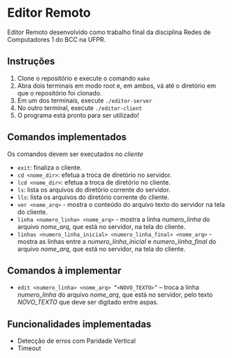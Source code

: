 # Editor Remoto
Editor Remoto desenvolvido como trabalho final da disciplina Redes de Computadores 1 do BCC na UFPR.

## Instruções
1. Clone o repositório e execute o comando `make`
2. Abra dois terminais em modo root e, em ambos, vá até o diretório em que o repositório foi clonado.
3. Em um dos terminais, execute `./editor-server`
4. No outro terminal, execute `./editor-client`
5. O programa está pronto para ser utilizado!

## Comandos implementados
Os comandos devem ser executados no _cliente_
- `exit`: finaliza o cliente.  
- `cd <nome_dir>`: efetua a troca de diretório no servidor.
- `lcd <nome_dir>`: efetua a troca de diretório no cliente.
- `ls`: lista os arquivos do diretório corrente do servidor.
- `lls`: lista os arquivos do diretório corrente do cliente.
- `ver <nome_arq>` - mostra o conteúdo do arquivo texto do servidor na tela do cliente.
- `linha <numero_linha> <nome_arq>` - mostra a linha _numero_linha_ do arquivo
_nome_arq_, que está no servidor, na tela do cliente.
- `linhas <numero_linha_inicial> <numero_linha_final> <nome_arq>` - mostra as linhas
entre a _numero_linha_inicial_ e _numero_linha_final_ do arquivo _nome_arq_, que
está no servidor, na tela do cliente.

## Comandos à implementar
- `edit <numero_linha> <nome_arq> “<NOVO_TEXTO>”` – troca a linha _numero_linha_ do
arquivo _nome_arq_, que está no servidor, pelo texto _NOVO_TEXTO_ que deve ser
digitado entre aspas.

## Funcionalidades implementadas
- Detecção de erros com Paridade Vertical
- Timeout